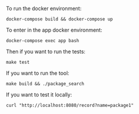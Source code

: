 To run the docker environment:

```
docker-compose build && docker-compose up
```

To enter in the app docker environment:

```
docker-compose exec app bash
```

Then if you want to run the tests:

```
make test
```

If you want to run the tool:

```
make build && ./package_search
```

If you want to test it locally:

```
curl "http://localhost:8080/record?name=package1"
```

